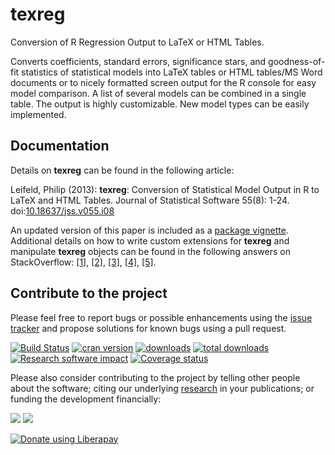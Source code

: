 # texreg

Conversion of R Regression Output to LaTeX or HTML Tables.

Converts coefficients, standard errors, significance stars, and goodness-of-fit statistics of statistical models into LaTeX tables or HTML tables/MS Word documents or to nicely formatted screen output for the R console for easy model comparison. A list of several models can be combined in a single table. The output is highly customizable. New model types can be easily implemented.

## Documentation

Details on **texreg** can be found in the following article:

Leifeld, Philip (2013): **texreg**: Conversion of Statistical Model Output in R to LaTeX and HTML Tables. Journal of Statistical Software 55(8): 1-24. doi:[10.18637/jss.v055.i08](http://dx.doi.org/10.18637/jss.v055.i08)

An updated version of this paper is included as a [package vignette](https://cran.r-project.org/web/packages/texreg/vignettes/texreg.pdf). Additional details on how to write custom extensions for **texreg** and manipulate **texreg** objects can be found in the following answers on StackOverflow: [[1]](http://stackoverflow.com/questions/38894044/print-beautiful-tables-for-h2o-models-in-r/39135080#39135080), [[2]](http://stackoverflow.com/questions/39397194/computing-p-values-in-spatial-econometric-models-why-are-there-inconsistencies/39479191#39479191), [[3]](http://stackoverflow.com/questions/36947477/how-can-i-use-texreg-1-36-4-for-a-relogit-model-estimated-using-zelig-v-5/36968738#36968738), [[4]](http://stackoverflow.com/questions/39143747/how-to-use-texreg-after-clmm-i-want-to-extract-random-effect-components/39507751#39507751), [[5]](http://stackoverflow.com/questions/40176607/r-how-to-get-a-proper-latex-regression-table-from-a-dataframe/40197961#40197961).


## Contribute to the project

Please feel free to report bugs or possible enhancements using the [issue tracker](http://github.com/leifeld/texreg/issues) and propose solutions for known bugs using a pull request.

[![Build Status](https://travis-ci.org/leifeld/texreg.svg?branch=master)](https://travis-ci.org/leifeld/texreg)
[![cran version](http://www.r-pkg.org/badges/version/texreg)](https://cran.r-project.org/package=texreg)
[![downloads](http://cranlogs.r-pkg.org/badges/texreg)](http://cranlogs.r-pkg.org/badges/texreg)
[![total downloads](http://cranlogs.r-pkg.org/badges/grand-total/texreg)](http://cranlogs.r-pkg.org/badges/grand-total/texreg)
[![Research software impact](http://depsy.org/api/package/cran/texreg/badge.svg)](http://depsy.org/package/r/texreg)
[![Coverage status](https://codecov.io/gh/leifeld/texreg/branch/master/graph/badge.svg)](https://codecov.io/github/leifeld/texreg?branch=master)

Please also consider contributing to the project by telling other people about the software; citing our underlying [research](https://www.philipleifeld.com/publications) in your publications; or funding the development financially:

[<img src="http://img.shields.io/liberapay/patrons/leifeld.svg?logo=liberapay">](https://liberapay.com/leifeld)
[<img src="http://img.shields.io/liberapay/receives/leifeld.svg?logo=liberapay">](https://liberapay.com/leifeld)

<a href="https://liberapay.com/leifeld/donate"><img alt="Donate using Liberapay" src="https://liberapay.com/assets/widgets/donate.svg"></a>
